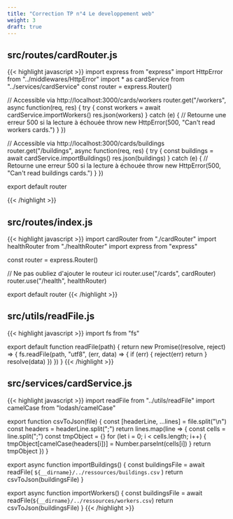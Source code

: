 ```yaml
---
title: "Correction TP n°4 Le developpement web"
weight: 3
draft: true
---
```


## src/routes/cardRouter.js

{{< highlight javascript >}}
import express from "express"
import HttpError from "../middlewares/HttpError"
import * as cardService from "../services/cardService"
const router = express.Router()

// Accessible via http://localhost:3000/cards/workers
router.get("/workers", async function(req, res) {
  try {
    const workers = await cardService.importWorkers()
    res.json(workers)
  } catch (e) {
    // Retourne une erreur 500 si la lecture à échouée
    throw new HttpError(500, "Can't read workers cards.")
  }
})

// Accessible via http://localhost:3000/cards/buildings
router.get("/buildings", async function(req, res) {
  try {
    const buildings = await cardService.importBuildings()
    res.json(buildings)
  } catch (e) {
    // Retourne une erreur 500 si la lecture à échouée
    throw new HttpError(500, "Can't read buildings cards.")
  }
})

export default router

{{< /highlight >}}

## src/routes/index.js

{{< highlight javascript >}}
import cardRouter from "./cardRouter"
import healthRouter from "./healthRouter"
import express from "express"

const router = express.Router()

// Ne pas oubliez d'ajouter le routeur ici
router.use("/cards", cardRouter)
router.use("/health", healthRouter)

export default router
{{< /highlight >}}

## src/utils/readFile.js

{{< highlight javascript >}}
import fs from "fs"

export default function readFile(path) {
  return new Promise((resolve, reject) => {
    fs.readFile(path, "utf8", (err, data) => {
      if (err) {
        reject(err)
        return
      }
      resolve(data)
    })
  })
}
{{< /highlight >}}

## src/services/cardService.js

{{< highlight javascript >}}
import readFile from "../utils/readFile"
import camelCase from "lodash/camelCase"

export function csvToJson(file) {
  const [headerLine, ...lines] = file.split("\n")
  const headers = headerLine.split(";")
  return lines.map(line => {
    const cells = line.split(";")
    const tmpObject = {}
    for (let i = 0; i < cells.length; i++) {
      tmpObject[camelCase(headers[i])] = Number.parseInt(cells[i])
    }
    return tmpObject
  })
}

export async function importBuildings() {
  const buildingsFile = await readFile(
    `${__dirname}/../ressources/buildings.csv`
  )
  return csvToJson(buildingsFile)
}

export async function importWorkers() {
  const buildingsFile = await readFile(`${__dirname}/../ressources/workers.csv`)
  return csvToJson(buildingsFile)
}
{{< /highlight >}}
